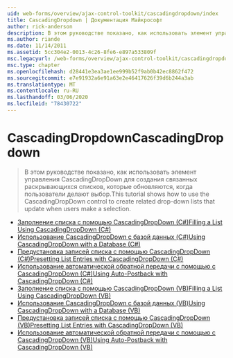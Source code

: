 ```yaml
---
uid: web-forms/overview/ajax-control-toolkit/cascadingdropdown/index
title: CascadingDropdown | Документация Майкрософт
author: rick-anderson
description: В этом руководстве показано, как использовать элемент управления CascadingDropDown для создания связанных раскрывающихся списков, которые обновляются, когда пользователи делают выбор.
ms.author: riande
ms.date: 11/14/2011
ms.assetid: 5cc304e2-0013-4c26-8fe6-e897a533809f
msc.legacyurl: /web-forms/overview/ajax-control-toolkit/cascadingdropdown
msc.type: chapter
ms.openlocfilehash: d28441e3ea3ae1ee999b52f9ab0b42ec8862f472
ms.sourcegitcommit: e7e91932a6e91a63e2e46417626f39d6b244a3ab
ms.translationtype: MT
ms.contentlocale: ru-RU
ms.lasthandoff: 03/06/2020
ms.locfileid: "78430722"
---
```

# <a name="cascadingdropdown"></a><span data-ttu-id="3ce2f-103">CascadingDropdown</span><span class="sxs-lookup"><span data-stu-id="3ce2f-103">CascadingDropdown</span></span>

> <span data-ttu-id="3ce2f-104">В этом руководстве показано, как использовать элемент управления CascadingDropDown для создания связанных раскрывающихся списков, которые обновляются, когда пользователи делают выбор.</span><span class="sxs-lookup"><span data-stu-id="3ce2f-104">This tutorial shows how to use the CascadingDropDown control to create related drop-down lists that update when users make a selection.</span></span>

- [<span data-ttu-id="3ce2f-105">Заполнение списка с помощью CascadingDropDown (C#)</span><span class="sxs-lookup"><span data-stu-id="3ce2f-105">Filling a List Using CascadingDropDown (C#)</span></span>](filling-a-list-using-cascadingdropdown-cs.md)
- [<span data-ttu-id="3ce2f-106">Использование CascadingDropDown с базой данных (C#)</span><span class="sxs-lookup"><span data-stu-id="3ce2f-106">Using CascadingDropDown with a Database (C#)</span></span>](using-cascadingdropdown-with-a-database-cs.md)
- [<span data-ttu-id="3ce2f-107">Предустановка записей списка с помощью CascadingDropDown (C#)</span><span class="sxs-lookup"><span data-stu-id="3ce2f-107">Presetting List Entries with CascadingDropDown (C#)</span></span>](presetting-list-entries-with-cascadingdropdown-cs.md)
- [<span data-ttu-id="3ce2f-108">Использование автоматической обратной передачи с помощью с CascadingDropDown (C#)</span><span class="sxs-lookup"><span data-stu-id="3ce2f-108">Using Auto-Postback with CascadingDropDown (C#)</span></span>](using-auto-postback-with-cascadingdropdown-cs.md)
- [<span data-ttu-id="3ce2f-109">Заполнение списка с помощью CascadingDropDown (VB)</span><span class="sxs-lookup"><span data-stu-id="3ce2f-109">Filling a List Using CascadingDropDown (VB)</span></span>](filling-a-list-using-cascadingdropdown-vb.md)
- [<span data-ttu-id="3ce2f-110">Использование CascadingDropDown с базой данных (VB)</span><span class="sxs-lookup"><span data-stu-id="3ce2f-110">Using CascadingDropDown with a Database (VB)</span></span>](using-cascadingdropdown-with-a-database-vb.md)
- [<span data-ttu-id="3ce2f-111">Предустановка записей списка с помощью CascadingDropDown (VB)</span><span class="sxs-lookup"><span data-stu-id="3ce2f-111">Presetting List Entries with CascadingDropDown (VB)</span></span>](presetting-list-entries-with-cascadingdropdown-vb.md)
- [<span data-ttu-id="3ce2f-112">Использование автоматической обратной передачи с помощью с CascadingDropDown (VB)</span><span class="sxs-lookup"><span data-stu-id="3ce2f-112">Using Auto-Postback with CascadingDropDown (VB)</span></span>](using-auto-postback-with-cascadingdropdown-vb.md)
